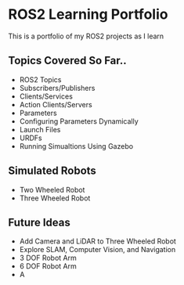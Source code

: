 # ROS2 Learning Portfolio
This is a portfolio of my ROS2 projects as I learn  
  
## Topics Covered So Far..  
* ROS2 Topics  
* Subscribers/Publishers  
* Clients/Services  
* Action Clients/Servers  
* Parameters  
* Configuring Parameters Dynamically  
* Launch Files  
* URDFs
* Running Simualtions Using Gazebo

## Simulated Robots  
* Two Wheeled Robot
* Three Wheeled Robot
  
## Future Ideas  
* Add Camera and LiDAR to Three Wheeled Robot
* Explore SLAM, Computer Vision, and Navigation
* 3 DOF Robot Arm
* 6 DOF Robot Arm
* A

